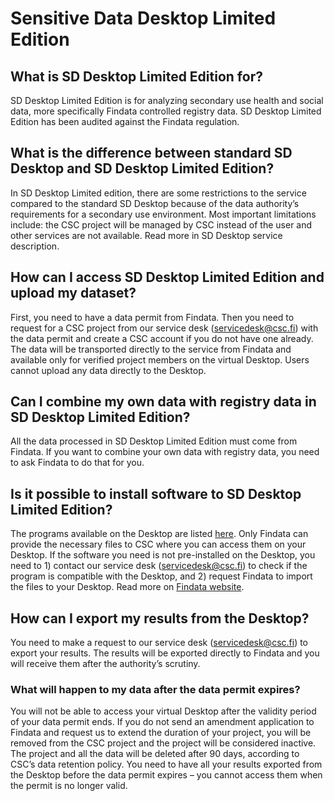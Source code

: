 # Sensitive Data Desktop Limited Edition

## What is SD Desktop Limited Edition for?

SD Desktop Limited Edition is for analyzing secondary use health and social data, more specifically Findata controlled registry data. SD Desktop Limited Edition has been audited against the Findata regulation.

## What is the difference between standard SD Desktop and SD Desktop Limited Edition?

In SD Desktop Limited edition, there are some restrictions to the service compared to the standard SD Desktop because of the data authority’s requirements for a secondary use environment. Most important limitations include: the CSC project will be managed by CSC instead of the user and other services are not available. Read more in SD Desktop service description.

## How can I access SD Desktop Limited Edition and upload my dataset?

First, you need to have a data permit from Findata. Then you need to request for a CSC project from our service desk (servicedesk@csc.fi) with the data permit and create a CSC account if you do not have one already. The data will be transported directly to the service from Findata and available only for verified project members on the virtual Desktop. Users cannot upload any data directly to the Desktop.

## Can I combine my own data with registry data in SD Desktop Limited Edition?

All the data processed in SD Desktop Limited Edition must come from Findata. If you want to combine your own data with registry data, you need to ask Findata to do that for you.

## Is it possible to install software to SD Desktop Limited Edition?

The programs available on the Desktop are listed [here](../../data/sensitive-data/sd_desktop/#default-programs-available-on-sd-desktop). Only Findata can provide the necessary files to CSC where you can access them on your Desktop. If the software you need is not pre-installed on the Desktop, you need to 1) contact our service desk (servicedesk@csc.fi) to check if the program is compatible with the Desktop, and 2) request Findata to import the files to your Desktop. Read more on [Findata website](https://findata.fi/en/permits/#selecting-and-completing-an-application-form).

## How can I export my results from the Desktop?

You need to make a request to our service desk (servicedesk@csc.fi) to export your results. The results will be exported directly to Findata and you will receive them after the authority’s scrutiny.

### What will happen to my data after the data permit expires?

You will not be able to access your virtual Desktop after the validity period of your data permit ends. If you do not send an amendment application to Findata and request us to extend the duration of your project, you will be removed from the CSC project and the project will be considered inactive. The project and all the data will be deleted after 90 days, according to CSC’s data retention policy. You need to have all your results exported from the Desktop before the data permit expires – you cannot access them when the permit is no longer valid.
